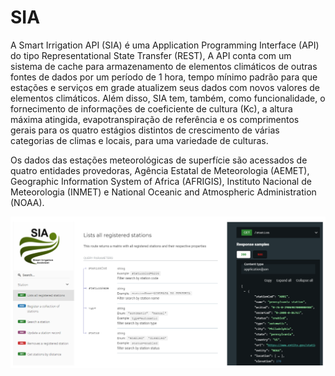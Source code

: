 # SIA

A Smart Irrigation API (SIA) é uma Application Programming Interface (API) do tipo Representational State Transfer (REST), A API conta com um sistema de cache para armazenamento de elementos climáticos de outras fontes de dados por um período de 1 hora, tempo mínimo padrão para que estações e serviços em grade atualizem seus dados com novos valores de elementos climáticos. Além disso, SIA tem, também, como funcionalidade, o fornecimento de informações de coeficiente de cultura (Kc), a altura máxima atingida, evapotranspiração de referência e os comprimentos gerais para os quatro estágios distintos de crescimento de várias categorias de climas e locais, para uma variedade de culturas.

Os dados das estações meteorológicas de superfície são acessados de quatro entidades provedoras, Agência Estatal de Meteorologia (AEMET), Geographic Information System of Africa (AFRIGIS), Instituto Nacional de Meteorologia (INMET) e National Oceanic and Atmospheric Administration (NOAA).

![Alt text](doc/sia.png "SIA")
